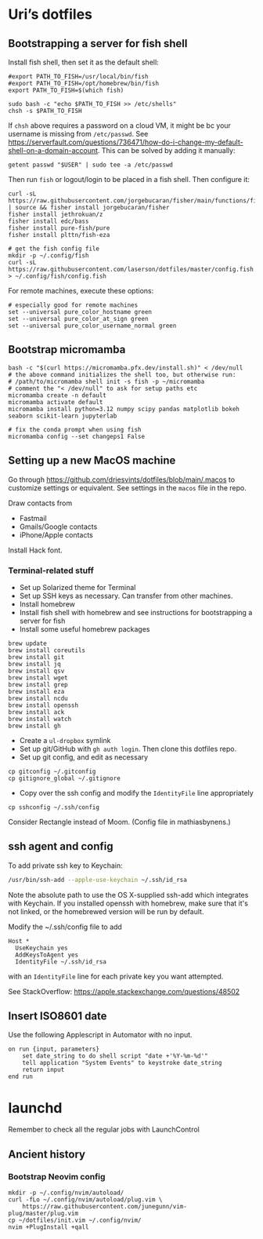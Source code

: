 # Uri’s dotfiles


## Bootstrapping a server for fish shell

Install fish shell, then set it as the default shell:

```shell
#export PATH_TO_FISH=/usr/local/bin/fish
#export PATH_TO_FISH=/opt/homebrew/bin/fish
export PATH_TO_FISH=$(which fish)

sudo bash -c "echo $PATH_TO_FISH >> /etc/shells"
chsh -s $PATH_TO_FISH
```

If `chsh` above requires a password on a cloud VM, it might be bc your username is missing from `/etc/passwd`. See https://serverfault.com/questions/736471/how-do-i-change-my-default-shell-on-a-domain-account. This can be solved by adding it manually:

```
getent passwd "$USER" | sudo tee -a /etc/passwd
```

Then run `fish` or logout/login to be placed in a fish shell. Then configure it:

```shell
curl -sL https://raw.githubusercontent.com/jorgebucaran/fisher/main/functions/fisher.fish | source && fisher install jorgebucaran/fisher
fisher install jethrokuan/z
fisher install edc/bass
fisher install pure-fish/pure
fisher install plttn/fish-eza

# get the fish config file
mkdir -p ~/.config/fish
curl -sL https://raw.githubusercontent.com/laserson/dotfiles/master/config.fish > ~/.config/fish/config.fish
```

For remote machines, execute these options:

```shell
# especially good for remote machines
set --universal pure_color_hostname green
set --universal pure_color_at_sign green
set --universal pure_color_username_normal green
```


## Bootstrap micromamba

```shell
bash -c "$(curl https://micromamba.pfx.dev/install.sh)" < /dev/null
# the above command initializes the shell too, but otherwise run:
# /path/to/micromamba shell init -s fish -p ~/micromamba
# comment the "< /dev/null" to ask for setup paths etc
micromamba create -n default
micromamba activate default
micromamba install python=3.12 numpy scipy pandas matplotlib bokeh seaborn scikit-learn jupyterlab

# fix the conda prompt when using fish
micromamba config --set changeps1 False
```


## Setting up a new MacOS machine

Go through https://github.com/driesvints/dotfiles/blob/main/.macos to
customize settings or equivalent. See settings in the `macos` file in the repo.

Draw contacts from
- Fastmail
- Gmails/Google contacts
- iPhone/Apple contacts

Install Hack font.

### Terminal-related stuff

- Set up Solarized theme for Terminal
- Set up SSH keys as necessary. Can transfer from other machines.
- Install homebrew
- Install fish shell with homebrew and see instructions for bootstrapping a server for fish
- Install some useful homebrew packages

```
brew update
brew install coreutils
brew install git
brew install jq
brew install qsv
brew install wget
brew install grep
brew install eza
brew install ncdu
brew install openssh
brew install ack
brew install watch
brew install gh
```

- Create a `ul-dropbox` symlink
- Set up git/GitHub with `gh auth login`. Then clone this dotfiles repo.
- Set up git config, and edit as necessary

```shell
cp gitconfig ~/.gitconfig
cp gitignore_global ~/.gitignore
```

- Copy over the ssh config and modify the `IdentityFile` line appropriately

```shell
cp sshconfig ~/.ssh/config
```

Consider Rectangle instead of Moom. (Config file in mathiasbynens.)


## ssh agent and config

To add private ssh key to Keychain:

```bash
/usr/bin/ssh-add --apple-use-keychain ~/.ssh/id_rsa
```

Note the absolute path to use the OS X-supplied ssh-add which integrates with
Keychain.  If you installed openssh with homebrew, make sure that it's not
linked, or the homebrewed version will be run by default.

Modify the ~/.ssh/config file to add

```
Host *
  UseKeychain yes
  AddKeysToAgent yes
  IdentityFile ~/.ssh/id_rsa
```

with an `IdentityFile` line for each private key you want attempted.

See StackOverflow: https://apple.stackexchange.com/questions/48502


## Insert ISO8601 date

Use the following Applescript in Automator with no input.

```applescript
on run {input, parameters}
	set date_string to do shell script "date +'%Y-%m-%d'"
	tell application "System Events" to keystroke date_string
	return input
end run
```

# launchd

Remember to check all the regular jobs with LaunchControl


## Ancient history

### Bootstrap Neovim config

```shell
mkdir -p ~/.config/nvim/autoload/
curl -fLo ~/.config/nvim/autoload/plug.vim \
    https://raw.githubusercontent.com/junegunn/vim-plug/master/plug.vim
cp ~/dotfiles/init.vim ~/.config/nvim/
nvim +PlugInstall +qall
```
